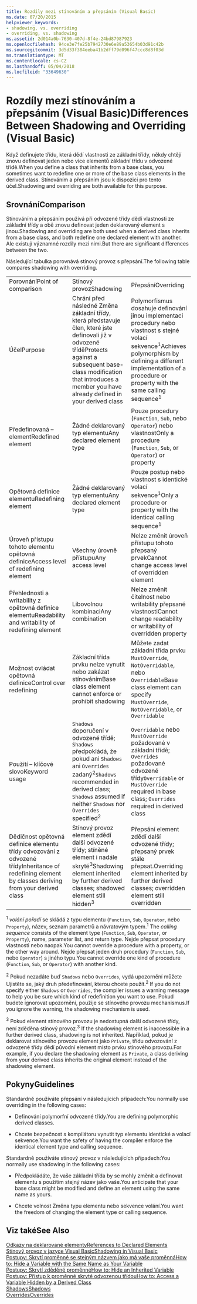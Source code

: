 ```yaml
---
title: Rozdíly mezi stínováním a přepsáním (Visual Basic)
ms.date: 07/20/2015
helpviewer_keywords:
- shadowing, vs. overriding
- overriding, vs. shadowing
ms.assetid: 2d014a0b-7630-407d-8f4e-24bd87987923
ms.openlocfilehash: 94ce3e7fe25b7942730e6e89a53654b03d91c42b
ms.sourcegitcommit: 3d5d33f384eeba41b2dff79d096f47ccc8d8f03d
ms.translationtype: MT
ms.contentlocale: cs-CZ
ms.lasthandoff: 05/04/2018
ms.locfileid: "33649630"
---
```

# <a name="differences-between-shadowing-and-overriding-visual-basic"></a><span data-ttu-id="63a28-102">Rozdíly mezi stínováním a přepsáním (Visual Basic)</span><span class="sxs-lookup"><span data-stu-id="63a28-102">Differences Between Shadowing and Overriding (Visual Basic)</span></span>
<span data-ttu-id="63a28-103">Když definujete třídu, která dědí vlastnosti ze základní třídy, někdy chtějí znovu definovat jeden nebo více elementů základní třídu v odvozené třídě.</span><span class="sxs-lookup"><span data-stu-id="63a28-103">When you define a class that inherits from a base class, you sometimes want to redefine one or more of the base class elements in the derived class.</span></span> <span data-ttu-id="63a28-104">Stínováním a přepsáním jsou k dispozici pro tento účel.</span><span class="sxs-lookup"><span data-stu-id="63a28-104">Shadowing and overriding are both available for this purpose.</span></span>  
  
## <a name="comparison"></a><span data-ttu-id="63a28-105">Srovnání</span><span class="sxs-lookup"><span data-stu-id="63a28-105">Comparison</span></span>  
 <span data-ttu-id="63a28-106">Stínováním a přepsáním používá při odvozené třídy dědí vlastnosti ze základní třídy a obě znovu definovat jeden deklarovaný element s jinou.</span><span class="sxs-lookup"><span data-stu-id="63a28-106">Shadowing and overriding are both used when a derived class inherits from a base class, and both redefine one declared element with another.</span></span> <span data-ttu-id="63a28-107">Ale existují významné rozdíly mezi nimi.</span><span class="sxs-lookup"><span data-stu-id="63a28-107">But there are significant differences between the two.</span></span>  
  
 <span data-ttu-id="63a28-108">Následující tabulka porovnává stínový provoz s přepsání.</span><span class="sxs-lookup"><span data-stu-id="63a28-108">The following table compares shadowing with overriding.</span></span>  
  
||||  
|---|---|---|  
|<span data-ttu-id="63a28-109">Porovnání</span><span class="sxs-lookup"><span data-stu-id="63a28-109">Point of comparison</span></span>|<span data-ttu-id="63a28-110">Stínový provoz</span><span class="sxs-lookup"><span data-stu-id="63a28-110">Shadowing</span></span>|<span data-ttu-id="63a28-111">Přepsání</span><span class="sxs-lookup"><span data-stu-id="63a28-111">Overriding</span></span>|  
|<span data-ttu-id="63a28-112">Účel</span><span class="sxs-lookup"><span data-stu-id="63a28-112">Purpose</span></span>|<span data-ttu-id="63a28-113">Chrání před následné Změna základní třídy, která představuje člen, které jste definovali již v odvozené třídě</span><span class="sxs-lookup"><span data-stu-id="63a28-113">Protects against a subsequent base-class modification that introduces a member you have already defined in your derived class</span></span>|<span data-ttu-id="63a28-114">Polymorfismus dosahuje definování jinou implementaci procedury nebo vlastnost s stejné volací sekvence<sup>1</sup></span><span class="sxs-lookup"><span data-stu-id="63a28-114">Achieves polymorphism by defining a different implementation of a procedure or property with the same calling sequence<sup>1</sup></span></span>|  
|<span data-ttu-id="63a28-115">Předefinovaná – element</span><span class="sxs-lookup"><span data-stu-id="63a28-115">Redefined element</span></span>|<span data-ttu-id="63a28-116">Žádné deklarovaný typ elementu</span><span class="sxs-lookup"><span data-stu-id="63a28-116">Any declared element type</span></span>|<span data-ttu-id="63a28-117">Pouze procedury (`Function`, `Sub`, nebo `Operator`) nebo vlastnost</span><span class="sxs-lookup"><span data-stu-id="63a28-117">Only a procedure (`Function`, `Sub`, or `Operator`) or property</span></span>|  
|<span data-ttu-id="63a28-118">Opětovná definice elementu</span><span class="sxs-lookup"><span data-stu-id="63a28-118">Redefining element</span></span>|<span data-ttu-id="63a28-119">Žádné deklarovaný typ elementu</span><span class="sxs-lookup"><span data-stu-id="63a28-119">Any declared element type</span></span>|<span data-ttu-id="63a28-120">Pouze postup nebo vlastnost s identické volací sekvence<sup>1</sup></span><span class="sxs-lookup"><span data-stu-id="63a28-120">Only a procedure or property with the identical calling sequence<sup>1</sup></span></span>|  
|<span data-ttu-id="63a28-121">Úroveň přístupu tohoto elementu opětovná definice</span><span class="sxs-lookup"><span data-stu-id="63a28-121">Access level of redefining element</span></span>|<span data-ttu-id="63a28-122">Všechny úrovně přístupu</span><span class="sxs-lookup"><span data-stu-id="63a28-122">Any access level</span></span>|<span data-ttu-id="63a28-123">Nelze změnit úroveň přístupu tohoto přepsaný prvek</span><span class="sxs-lookup"><span data-stu-id="63a28-123">Cannot change access level of overridden element</span></span>|  
|<span data-ttu-id="63a28-124">Přehlednosti a writability z opětovná definice elementu</span><span class="sxs-lookup"><span data-stu-id="63a28-124">Readability and writability of redefining element</span></span>|<span data-ttu-id="63a28-125">Libovolnou kombinaci</span><span class="sxs-lookup"><span data-stu-id="63a28-125">Any combination</span></span>|<span data-ttu-id="63a28-126">Nelze změnit čitelnost nebo writability přepsané vlastnosti</span><span class="sxs-lookup"><span data-stu-id="63a28-126">Cannot change readability or writability of overridden property</span></span>|  
|<span data-ttu-id="63a28-127">Možnost ovládat opětovná definice</span><span class="sxs-lookup"><span data-stu-id="63a28-127">Control over redefining</span></span>|<span data-ttu-id="63a28-128">Základní třída prvku nelze vynutit nebo zakázat stínováním</span><span class="sxs-lookup"><span data-stu-id="63a28-128">Base class element cannot enforce or prohibit shadowing</span></span>|<span data-ttu-id="63a28-129">Můžete zadat základní třída prvku `MustOverride`, `NotOverridable`, nebo `Overridable`</span><span class="sxs-lookup"><span data-stu-id="63a28-129">Base class element can specify `MustOverride`, `NotOverridable`, or `Overridable`</span></span>|  
|<span data-ttu-id="63a28-130">Použití – klíčové slovo</span><span class="sxs-lookup"><span data-stu-id="63a28-130">Keyword usage</span></span>|<span data-ttu-id="63a28-131">`Shadows` doporučení v odvozené třídě; `Shadows` předpokládá, že pokud ani `Shadows` ani `Overrides` zadaný<sup>2</sup></span><span class="sxs-lookup"><span data-stu-id="63a28-131">`Shadows` recommended in derived class; `Shadows` assumed if neither `Shadows` nor `Overrides` specified<sup>2</sup></span></span>|<span data-ttu-id="63a28-132">`Overridable` nebo `MustOverride` požadované v základní třídě; `Overrides` požadované odvozené třídy</span><span class="sxs-lookup"><span data-stu-id="63a28-132">`Overridable` or `MustOverride` required in base class; `Overrides` required in derived class</span></span>|  
|<span data-ttu-id="63a28-133">Dědičnost opětovná definice elementu třídy odvozování z odvozené třídy</span><span class="sxs-lookup"><span data-stu-id="63a28-133">Inheritance of redefining element by classes deriving from your derived class</span></span>|<span data-ttu-id="63a28-134">Stínový provoz element zdědí další odvozené třídy; stíněné element i nadále skryté<sup>3</sup></span><span class="sxs-lookup"><span data-stu-id="63a28-134">Shadowing element inherited by further derived classes; shadowed element still hidden<sup>3</sup></span></span>|<span data-ttu-id="63a28-135">Přepsání element zdědí další odvozené třídy; přepsaný prvek stále přepsat.</span><span class="sxs-lookup"><span data-stu-id="63a28-135">Overriding element inherited by further derived classes; overridden element still overridden</span></span>|  
  
 <span data-ttu-id="63a28-136"><sup>1</sup> *volání pořadí* se skládá z typu elementu (`Function`, `Sub`, `Operator`, nebo `Property`), název, seznam parametrů a návratovým typem.</span><span class="sxs-lookup"><span data-stu-id="63a28-136"><sup>1</sup> The *calling sequence* consists of the element type (`Function`, `Sub`, `Operator`, or `Property`), name, parameter list, and return type.</span></span> <span data-ttu-id="63a28-137">Nejde přepsat procedury vlastnosti nebo naopak.</span><span class="sxs-lookup"><span data-stu-id="63a28-137">You cannot override a procedure with a property, or the other way around.</span></span> <span data-ttu-id="63a28-138">Nejde přepsat jeden druh procedury (`Function`, `Sub`, nebo `Operator`) s jiného typu.</span><span class="sxs-lookup"><span data-stu-id="63a28-138">You cannot override one kind of procedure (`Function`, `Sub`, or `Operator`) with another kind.</span></span>  
  
 <span data-ttu-id="63a28-139"><sup>2</sup> Pokud nezadáte buď `Shadows` nebo `Overrides`, vydá upozornění můžete Ujistěte se, jaký druh předefinování, kterou chcete použít.</span><span class="sxs-lookup"><span data-stu-id="63a28-139"><sup>2</sup> If you do not specify either `Shadows` or `Overrides`, the compiler issues a warning message to help you be sure which kind of redefinition you want to use.</span></span> <span data-ttu-id="63a28-140">Pokud budete ignorovat upozornění, použije se stínového provozu mechanismus.</span><span class="sxs-lookup"><span data-stu-id="63a28-140">If you ignore the warning, the shadowing mechanism is used.</span></span>  
  
 <span data-ttu-id="63a28-141"><sup>3</sup> Pokud element stínového provozu je nedostupná další odvozené třídy, není zděděna stínový provoz.</span><span class="sxs-lookup"><span data-stu-id="63a28-141"><sup>3</sup> If the shadowing element is inaccessible in a further derived class, shadowing is not inherited.</span></span> <span data-ttu-id="63a28-142">Například, pokud je deklarovat stínového provozu element jako `Private`, třídu odvozování z odvozené třídy dědí původní element místo prvku stínového provozu.</span><span class="sxs-lookup"><span data-stu-id="63a28-142">For example, if you declare the shadowing element as `Private`, a class deriving from your derived class inherits the original element instead of the shadowing element.</span></span>  
  
## <a name="guidelines"></a><span data-ttu-id="63a28-143">Pokyny</span><span class="sxs-lookup"><span data-stu-id="63a28-143">Guidelines</span></span>  
 <span data-ttu-id="63a28-144">Standardně používáte přepsání v následujících případech:</span><span class="sxs-lookup"><span data-stu-id="63a28-144">You normally use overriding in the following cases:</span></span>  
  
-   <span data-ttu-id="63a28-145">Definování polymorfní odvozené třídy.</span><span class="sxs-lookup"><span data-stu-id="63a28-145">You are defining polymorphic derived classes.</span></span>  
  
-   <span data-ttu-id="63a28-146">Chcete bezpečnost s kompilátoru vynutit typ elementu identické a volací sekvence.</span><span class="sxs-lookup"><span data-stu-id="63a28-146">You want the safety of having the compiler enforce the identical element type and calling sequence.</span></span>  
  
 <span data-ttu-id="63a28-147">Standardně používáte stínový provoz v následujících případech:</span><span class="sxs-lookup"><span data-stu-id="63a28-147">You normally use shadowing in the following cases:</span></span>  
  
-   <span data-ttu-id="63a28-148">Předpokládáte, že vaše základní třída by se mohly změnit a definovat elementu s použitím stejný název jako vaše.</span><span class="sxs-lookup"><span data-stu-id="63a28-148">You anticipate that your base class might be modified and define an element using the same name as yours.</span></span>  
  
-   <span data-ttu-id="63a28-149">Chcete volnost Změna typu elementu nebo sekvence volání.</span><span class="sxs-lookup"><span data-stu-id="63a28-149">You want the freedom of changing the element type or calling sequence.</span></span>  
  
## <a name="see-also"></a><span data-ttu-id="63a28-150">Viz také</span><span class="sxs-lookup"><span data-stu-id="63a28-150">See Also</span></span>  
 [<span data-ttu-id="63a28-151">Odkazy na deklarované elementy</span><span class="sxs-lookup"><span data-stu-id="63a28-151">References to Declared Elements</span></span>](../../../../visual-basic/programming-guide/language-features/declared-elements/references-to-declared-elements.md)  
 [<span data-ttu-id="63a28-152">Stínový provoz v jazyce Visual Basic</span><span class="sxs-lookup"><span data-stu-id="63a28-152">Shadowing in Visual Basic</span></span>](../../../../visual-basic/programming-guide/language-features/declared-elements/shadowing.md)  
 [<span data-ttu-id="63a28-153">Postupy: Skrytí proměnné se stejným názvem jako má vaše proměnná</span><span class="sxs-lookup"><span data-stu-id="63a28-153">How to: Hide a Variable with the Same Name as Your Variable</span></span>](../../../../visual-basic/programming-guide/language-features/declared-elements/how-to-hide-a-variable-with-the-same-name-as-your-variable.md)  
 [<span data-ttu-id="63a28-154">Postupy: Skrytí zděděné proměnné</span><span class="sxs-lookup"><span data-stu-id="63a28-154">How to: Hide an Inherited Variable</span></span>](../../../../visual-basic/programming-guide/language-features/declared-elements/how-to-hide-an-inherited-variable.md)  
 [<span data-ttu-id="63a28-155">Postupy: Přístup k proměnné skryté odvozenou třídou</span><span class="sxs-lookup"><span data-stu-id="63a28-155">How to: Access a Variable Hidden by a Derived Class</span></span>](../../../../visual-basic/programming-guide/language-features/declared-elements/how-to-access-a-variable-hidden-by-a-derived-class.md)  
 [<span data-ttu-id="63a28-156">Shadows</span><span class="sxs-lookup"><span data-stu-id="63a28-156">Shadows</span></span>](../../../../visual-basic/language-reference/modifiers/shadows.md)  
 [<span data-ttu-id="63a28-157">Overrides</span><span class="sxs-lookup"><span data-stu-id="63a28-157">Overrides</span></span>](../../../../visual-basic/language-reference/modifiers/overrides.md)
